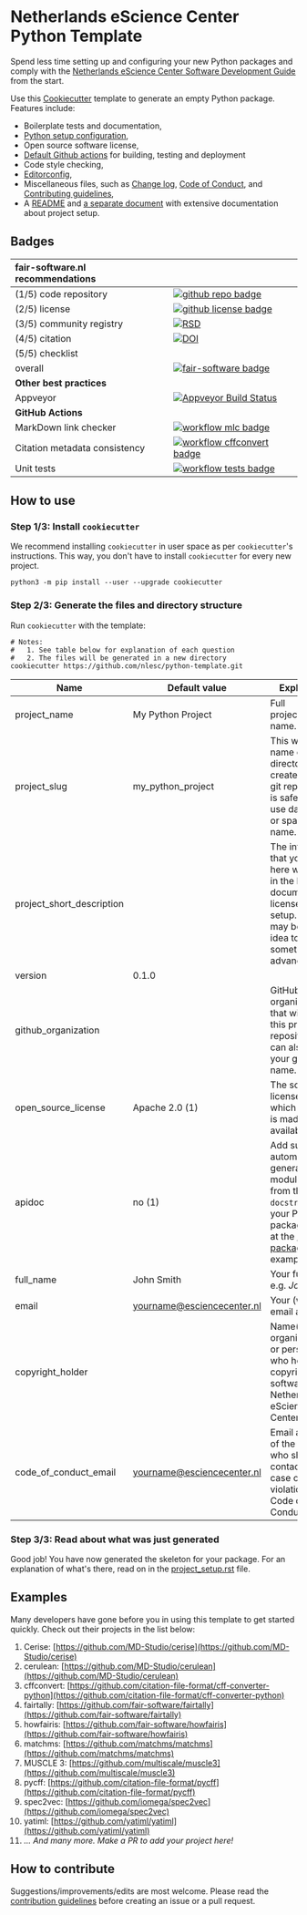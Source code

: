 # Netherlands eScience Center Python Template

Spend less time setting up and configuring your new Python packages and comply with the
[Netherlands eScience Center Software Development Guide](https://guide.esciencecenter.nl/)
from the start.

Use this [Cookiecutter](https://cookiecutter.readthedocs.io) template to generate
an empty Python package. Features include:

- Boilerplate tests and documentation,
- [Python setup configuration]({{cookiecutter.project_slug}}/setup.py),
- Open source software license,
- [Default Github actions]({{cookiecutter.project_slug}}/.github/workflows) for building, testing and deployment
- Code style checking,
- [Editorconfig]({{cookiecutter.project_slug}}/.editorconfig),
- Miscellaneous files, such as [Change log]({{cookiecutter.project_slug}}/CHANGELOG.rst), [Code of Conduct]({{cookiecutter.project_slug}}/CODE_OF_CONDUCT.rst), and [Contributing guidelines]({{cookiecutter.project_slug}}/CONTRIBUTING.rst),
- A [README]({{cookiecutter.project_slug}}/README.rst) and [a separate document]({{cookiecutter.project_slug}}/project_setup.rst) with extensive documentation about project setup.

## Badges

| fair-software.nl recommendations | |
| :-- | :--  |
| (1/5) code repository              | [![github repo badge](https://img.shields.io/badge/github-repo-000.svg?logo=github&labelColor=gray&color=blue)](https://github.com/nlesc/python-template) |
| (2/5) license                      | [![github license badge](https://img.shields.io/github/license/nlesc/python-template)](https://github.com/nlesc/python-template) |
| (3/5) community registry           | [![RSD](https://img.shields.io/badge/rsd-python--template-00a3e3.svg)](https://research-software.nl/software/nlesc-python-template) |
| (4/5) citation                     | [![DOI](https://zenodo.org/badge/DOI/10.5281/zenodo.1310751.svg)](https://doi.org/10.5281/zenodo.1310751) |
| (5/5) checklist                    | &nbsp; |
| overall                            | [![fair-software badge](https://img.shields.io/badge/fair--software.eu-%E2%97%8F%20%20%E2%97%8F%20%20%E2%97%8F%20%20%E2%97%8F%20%20%E2%97%8B-yellow)](https://fair-software.eu) |
| **Other best practices**           | &nbsp; |
| Appveyor                           | [![Appveyor Build Status](https://ci.appveyor.com/api/projects/status/a99ph5fv1carejrr/branch/main?svg=true)](https://ci.appveyor.com/project/jvdzwaan/python-template/branch/main)
| **GitHub Actions**                 | &nbsp; |
| MarkDown link checker              | [![workflow mlc badge](https://github.com/nlesc/python-template/workflows/markdown-link-checker/badge.svg)](https://github.com/nlesc/python-template/actions?query=workflow%3A%22markdown-link-checker%22) |
| Citation metadata consistency      | [![workflow cffconvert badge](https://github.com/nlesc/python-template/workflows/cffconvert/badge.svg)](https://github.com/nlesc/python-template/actions?query=workflow%3A%22cffconvert%22) |
| Unit tests                         | [![workflow tests badge](https://github.com/nlesc/python-template/workflows/tests/badge.svg)](https://github.com/nlesc/python-template/actions?query=workflow%3Atests) |

## How to use

### Step 1/3: Install `cookiecutter`

We recommend installing `cookiecutter` in user space as per `cookiecutter`'s instructions. This way, you don't have to
install `cookiecutter` for every new project.

```shell
python3 -m pip install --user --upgrade cookiecutter
```

### Step 2/3: Generate the files and directory structure

Run `cookiecutter` with the template:

```shell
# Notes:
#   1. See table below for explanation of each question
#   2. The files will be generated in a new directory
cookiecutter https://github.com/nlesc/python-template.git
```

| Name                      | Default value | Explanation |
| ------------------------- | ------------- | ----------- |
| project_name              | My Python Project  | Full project/package name.  |
| project_slug              | my_python_project  | This will be the name of the directory to be created and the git repository. It is safest not to use dashes (-) or spaces in this name. |
| project_short_description |   | The information that you enter here will end up in the README, documentation, license, and setup.py, so it may be a good idea to prepare something in advance. |
| version                   | 0.1.0  |   |
| github_organization       |   | GitHub organization that will contain this project's repository. This can also be your github user name. |
| open_source_license       | Apache 2.0 (1)  | The software license under which the code is made available.  |
| apidoc                    | no (1)  | Add support for automatically generating a module index from the `docstrings` in your Python package (look at the [scriptcwl package](http://scriptcwl.readthedocs.io/en/latest/apidocs/scriptcwl.html) for an example).
| full_name                 | John Smith  | Your full name, e.g. _John Smith_.   |
| email                     | yourname@esciencecenter.nl | Your (work) email address  |
| copyright_holder          |   | Name(s) of the organization(s) or person(s) who hold the copyright of the software (e.g., Netherlands eScience Center).  |
| code_of_conduct_email     | yourname@esciencecenter.nl | Email address of the person who should be contacted in case of violations of the Code of Conduct.  |

### Step 3/3: Read about what was just generated

Good job! You have now generated the skeleton for your package. For an explanation of what's there, read on in the [project_setup.rst]({{cookiecutter.project_slug}}/project_setup.rst) file.

## Examples

Many developers have gone before you in using this template to get started quickly. Check out their projects in the
list below:

1. Cerise: [https://github.com/MD-Studio/cerise](https://github.com/MD-Studio/cerise)
1. cerulean: [https://github.com/MD-Studio/cerulean](https://github.com/MD-Studio/cerulean)
1. cffconvert: [https://github.com/citation-file-format/cff-converter-python](https://github.com/citation-file-format/cff-converter-python)
1. fairtally: [https://github.com/fair-software/fairtally](https://github.com/fair-software/fairtally)
1. howfairis: [https://github.com/fair-software/howfairis](https://github.com/fair-software/howfairis)
1. matchms: [https://github.com/matchms/matchms](https://github.com/matchms/matchms)
1. MUSCLE 3: [https://github.com/multiscale/muscle3](https://github.com/multiscale/muscle3)
1. pycff: [https://github.com/citation-file-format/pycff](https://github.com/citation-file-format/pycff)
1. spec2vec: [https://github.com/iomega/spec2vec](https://github.com/iomega/spec2vec)
1. yatiml: [https://github.com/yatiml/yatiml](https://github.com/yatiml/yatiml)
1. _... And many more. Make a PR to add your project here!_


## How to contribute

Suggestions/improvements/edits are most welcome. Please read the [contribution guidelines](CONTRIBUTING.md) before creating an issue or a pull request.
